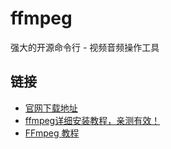 # ffmpeg

强大的开源命令行 - 视频音频操作工具

## 链接

* [官网下载地址](https://ffmpeg.org/download.html)
* [ffmpeg详细安装教程，亲测有效！](https://zhuanlan.zhihu.com/p/324472015)
* [FFmpeg 教程](https://wklchris.github.io/blog/FFmpeg/index.html)
